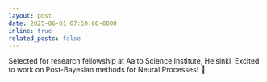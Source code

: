 ```yaml
---
layout: post
date: 2025-06-01 07:59:00-0000
inline: true
related_posts: false
---
```


Selected for research fellowship at Aalto Science Institute, Helsinki. Excited to work on Post-Bayesian methods for Neural Processes! 🔬